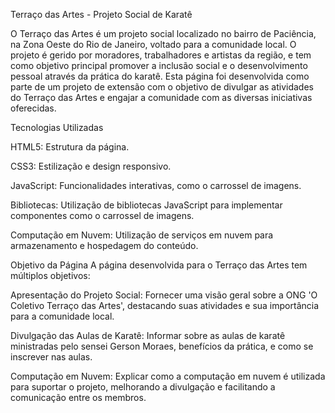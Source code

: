 Terraço das Artes - Projeto Social de Karatê

O Terraço das Artes é um projeto social localizado no bairro de Paciência, na Zona Oeste do Rio de Janeiro, voltado para a comunidade local. O projeto é gerido por moradores, trabalhadores e artistas da região, e tem como objetivo principal promover a inclusão social e o desenvolvimento pessoal através da prática do karatê. Esta página foi desenvolvida como parte de um projeto de extensão com o objetivo de divulgar as atividades do Terraço das Artes e engajar a comunidade com as diversas iniciativas oferecidas.

Tecnologias Utilizadas

HTML5: Estrutura da página.

CSS3: Estilização e design responsivo.

JavaScript: Funcionalidades interativas, como o carrossel de imagens.

Bibliotecas: Utilização de bibliotecas JavaScript para implementar componentes como o carrossel de imagens.

Computação em Nuvem: Utilização de serviços em nuvem para armazenamento e hospedagem do conteúdo.

Objetivo da Página
A página desenvolvida para o Terraço das Artes tem múltiplos objetivos:

Apresentação do Projeto Social: Fornecer uma visão geral sobre a ONG 'O Coletivo Terraço das Artes', destacando suas atividades e sua importância para a comunidade local.

Divulgação das Aulas de Karatê: Informar sobre as aulas de karatê ministradas pelo sensei Gerson Moraes,  benefícios da prática, e como se inscrever nas aulas.

Computação em Nuvem: Explicar como a computação em nuvem é utilizada para suportar o projeto, melhorando a divulgação e facilitando a comunicação entre os membros.
